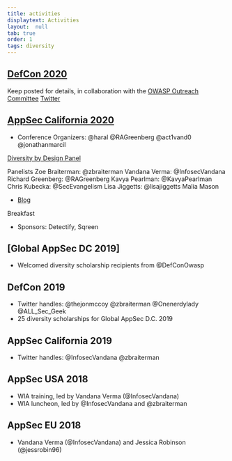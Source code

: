 ```yaml
---
title: activities
displaytext: Activities
layout:  null
tab: true
order: 1
tags: diversity
---
```


## [DefCon 2020](https://owasp.org/www-staff/projects/202008-Defcon-28.html)
Keep posted for details, in collaboration with the [OWASP Outreach Committee](mailto:outreach@owasp.org)
[Twitter](https://twitter.com/DefConOwasp)




## [AppSec California 2020](https://2020.appseccalifornia.org/)

+ Conference Organizers:  @haral @RAGreenberg @act1vand0 @jonathanmarcil

[Diversity by Design Panel](https://youtube.com/)

Panelists
Zoe Braiterman:  @zbraiterman
Vandana Verma:  @InfosecVandana
Richard Greenberg:  @RAGreenberg
Kavya Pearlman:  @KavyaPearlman
Chris Kubecka:  @SecEvangelism
Lisa Jiggetts:  @lisajiggetts
Malia Mason

+ [Blog](https://medium.com/@zbraiterman/reflecting-on-our-owasp-appsec-california-2020-diversity-by-design-panel-eb40231d5609)

Breakfast
+ Sponsors:  Detectify, Sqreen




## [Global AppSec DC 2019]
+ Welcomed diversity scholarship recipients from @DefConOwasp



## DefCon 2019

+ Twitter handles:  @thejonmccoy @zbraiterman @Onenerdylady @ALL_Sec_Geek
+ 25 diversity scholarships for Global AppSec D.C. 2019


## AppSec California 2019

+ Twitter handles: @InfosecVandana @zbraiterman



## AppSec USA 2018
+ WIA training, led by Vandana Verma (@InfosecVandana)
+ WIA luncheon, led by @InfosecVandana and @zbraiterman


## AppSec EU 2018

+ Vandana Verma (@InfosecVandana) and Jessica Robinson (@jessrobin96)





